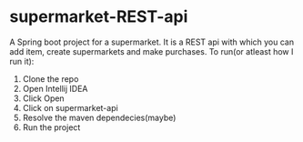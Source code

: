 # supermarket-REST-api
A Spring boot project for a supermarket.
It is a REST api with which you can add item, create supermarkets and make purchases.
To run(or atleast how I run it):
1. Clone the repo
2. Open Intellij IDEA
3. Click Open 
4. Click on supermarket-api
5. Resolve the maven dependecies(maybe)
6. Run the project
